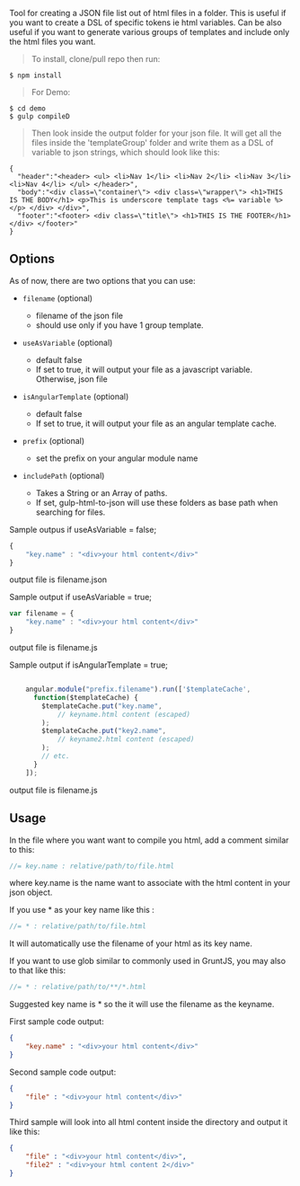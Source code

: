 Tool for creating a JSON file list out of html files in a folder. This is useful if you want to create a DSL of specific tokens ie html variables. Can be also useful if you want to generate various groups of templates and include only the html files you want.

>To install, clone/pull repo then run:
>
```
$ npm install
```

> For Demo:
>
```
$ cd demo
$ gulp compileD
```

>Then look inside the output folder for your json file. It will get all the files inside the 'templateGroup' folder and write them as a DSL of variable to json strings, which should look like this:

```
{
  "header":"<header> <ul> <li>Nav 1</li> <li>Nav 2</li> <li>Nav 3</li> <li>Nav 4</li> </ul> </header>",
  "body":"<div class=\"container\"> <div class=\"wrapper\"> <h1>THIS IS THE BODY</h1> <p>This is underscore template tags <%= variable %></p> </div> </div>",
  "footer":"<footer> <div class=\"title\"> <h1>THIS IS THE FOOTER</h1> </div> </footer>"
}
```

## Options

As of now, there are two options that you can use:

* `filename` (optional)
    * filename of the json file
    * should use only if you have 1 group template.
* `useAsVariable` (optional)
    * default false
    * If set to true, it will output your file as a javascript variable. Otherwise, json file
* `isAngularTemplate` (optional)
    * default false
    * If set to true, it will output your file as an angular template cache.
* `prefix` (optional)
    * set the prefix on your angular module name

* `includePath` (optional)
    * Takes a String or an Array of paths.
    * If set, gulp-html-to-json will use these folders as base path when searching for files.



Sample outpus if useAsVariable = false;

```javascript
{
    "key.name" : "<div>your html content</div>"
}

```
output file is filename.json


Sample output if useAsVariable = true;

```javascript
var filename = {
    "key.name" : "<div>your html content</div>"
}

```
output file is filename.js


Sample output if isAngularTemplate = true;

```javascript

    angular.module("prefix.filename").run(['$templateCache',
      function($templateCache) {
        $templateCache.put("key.name",
            // keyname.html content (escaped)
        );
        $templateCache.put("key2.name",
            // keyname2.html content (escaped)
        );
        // etc.
      }
    ]);

```
output file is filename.js


## Usage

In the file where you want want to compile you html, add a comment similar to this:

```javascript
//= key.name : relative/path/to/file.html
```

where key.name is the name want to associate with the html content in your json object.

If you use * as your key name like this :

```javascript
//= * : relative/path/to/file.html
```

It will automatically use the filename of your html as its key name.

If you want to use glob similar to commonly used in GruntJS, you may also to that like this:

```javascript
//= * : relative/path/to/**/*.html
```

Suggested key name is * so the it will use the filename as the keyname.

First sample code output:

```json
{
    "key.name" : "<div>your html content</div>"
}
```

Second sample code output:

```json
{
    "file" : "<div>your html content</div>"
}
```

Third sample will look into all html content inside the directory and output it like this:

```json
{
    "file" : "<div>your html content</div>",
    "file2" : "<div>your html content 2</div>"
}
```